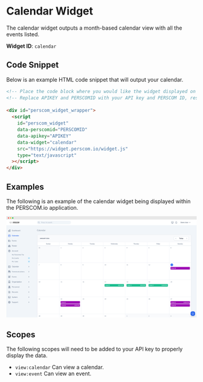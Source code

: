 # Calendar Widget

The calendar widget outputs a month-based calendar view with all the events listed.

**Widget ID**: `calendar`

## Code Snippet

Below is an example HTML code snippet that will output your calendar.

```html
<!-- Place the code block where you would like the widget displayed on your website. !-->
<!-- Replace APIKEY and PERSCOMID with your API key and PERSCOM ID, respectively. !-->

<div id="perscom_widget_wrapper">
  <script
    id="perscom_widget"
    data-perscomid="PERSCOMID"
    data-apikey="APIKEY"
    data-widget="calendar"
    src="https://widget.perscom.io/widget.js"
    type="text/javascript"
  ></script>
</div>
```

## Examples

The following is an example of the calendar widget being displayed within the PERSCOM.io application.

![Calendar Preview](https://raw.githubusercontent.com/DeschutesDesignGroupLLC/perscom-docs/master/resources/calendar-preview.png)

## Scopes

The following scopes will need to be added to your API key to properly display the data.

- `view:calendar` Can view a calendar.
- `view:event` Can view an event.
